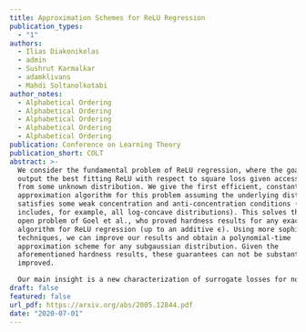 ```yaml
---
title: Approximation Schemes for ReLU Regression
publication_types:
  - "1"
authors:
  - Ilias Diakonikolas
  - admin
  - Sushrut Karmalkar
  - adamklivans
  - Mahdi Soltanolkotabi
author_notes:
  - Alphabetical Ordering
  - Alphabetical Ordering
  - Alphabetical Ordering
  - Alphabetical Ordering
  - Alphabetical Ordering
publication: Conference on Learning Theory
publication_short: COLT
abstract: >-
  We consider the fundamental problem of ReLU regression, where the goal is to
  output the best fitting ReLU with respect to square loss given access to draws
  from some unknown distribution. We give the first efficient, constant-factor
  approximation algorithm for this problem assuming the underlying distribution
  satisfies some weak concentration and anti-concentration conditions (and
  includes, for example, all log-concave distributions). This solves the main
  open problem of Goel et al., who proved hardness results for any exact
  algorithm for ReLU regression (up to an additive ϵ). Using more sophisticated
  techniques, we can improve our results and obtain a polynomial-time
  approximation scheme for any subgaussian distribution. Given the
  aforementioned hardness results, these guarantees can not be substantially
  improved.

  Our main insight is a new characterization of surrogate losses for nonconvex activations. While prior work had established the existence of convex surrogates for monotone activations, we show that properties of the underlying distribution actually induce strong convexity for the loss, allowing us to relate the global minimum to the activation's Chow parameters.
draft: false
featured: false
url_pdf: https://arxiv.org/abs/2005.12844.pdf
date: "2020-07-01"
---
```

